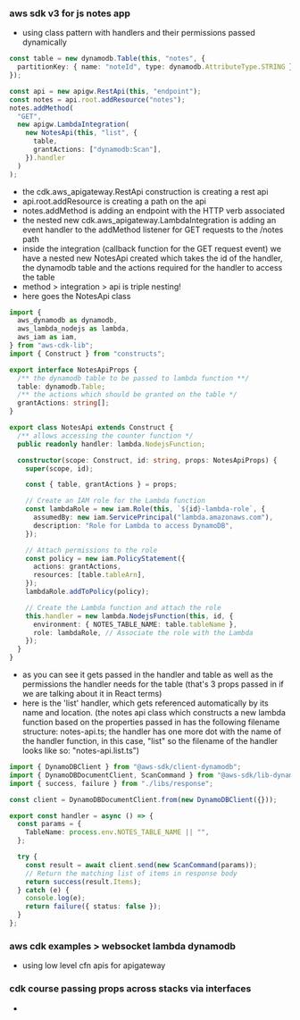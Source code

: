### aws sdk v3 for js notes app

- using class pattern with handlers and their permissions passed dynamically

```ts
const table = new dynamodb.Table(this, "notes", {
  partitionKey: { name: "noteId", type: dynamodb.AttributeType.STRING },
});

const api = new apigw.RestApi(this, "endpoint");
const notes = api.root.addResource("notes");
notes.addMethod(
  "GET",
  new apigw.LambdaIntegration(
    new NotesApi(this, "list", {
      table,
      grantActions: ["dynamodb:Scan"],
    }).handler
  )
);
```

- the cdk.aws_apigateway.RestApi construction is creating a rest api
- api.root.addResource is creating a path on the api
- notes.addMethod is adding an endpoint with the HTTP verb associated
- the nested new cdk.aws_apigateway.LambdaIntegration is adding an event handler to the addMethod listener for GET requests to the /notes path
- inside the integration (callback function for the GET request event) we have a nested new NotesApi created which takes the id of the handler, the dynamodb table and the actions required for the handler to access the table
- method > integration > api is triple nesting!
- here goes the NotesApi class

```ts
import {
  aws_dynamodb as dynamodb,
  aws_lambda_nodejs as lambda,
  aws_iam as iam,
} from "aws-cdk-lib";
import { Construct } from "constructs";

export interface NotesApiProps {
  /** the dynamodb table to be passed to lambda function **/
  table: dynamodb.Table;
  /** the actions which should be granted on the table */
  grantActions: string[];
}

export class NotesApi extends Construct {
  /** allows accessing the counter function */
  public readonly handler: lambda.NodejsFunction;

  constructor(scope: Construct, id: string, props: NotesApiProps) {
    super(scope, id);

    const { table, grantActions } = props;

    // Create an IAM role for the Lambda function
    const lambdaRole = new iam.Role(this, `${id}-lambda-role`, {
      assumedBy: new iam.ServicePrincipal("lambda.amazonaws.com"),
      description: "Role for Lambda to access DynamoDB",
    });

    // Attach permissions to the role
    const policy = new iam.PolicyStatement({
      actions: grantActions,
      resources: [table.tableArn],
    });
    lambdaRole.addToPolicy(policy);

    // Create the Lambda function and attach the role
    this.handler = new lambda.NodejsFunction(this, id, {
      environment: { NOTES_TABLE_NAME: table.tableName },
      role: lambdaRole, // Associate the role with the Lambda
    });
  }
}
```

- as you can see it gets passed in the handler and table as well as the permissions the handler needs for the table (that's 3 props passed in if we are talking about it in React terms)
- here is the 'list' handler, which gets referenced automatically by its name and location. (the notes api class which constructs a new lambda function based on the properties passed in has the following filename structure: notes-api.ts; the handler has one more dot with the name of the handler function, in this case, "list" so the filename of the handler looks like so: "notes-api.list.ts")

```ts
import { DynamoDBClient } from "@aws-sdk/client-dynamodb";
import { DynamoDBDocumentClient, ScanCommand } from "@aws-sdk/lib-dynamodb";
import { success, failure } from "./libs/response";

const client = DynamoDBDocumentClient.from(new DynamoDBClient({}));

export const handler = async () => {
  const params = {
    TableName: process.env.NOTES_TABLE_NAME || "",
  };

  try {
    const result = await client.send(new ScanCommand(params));
    // Return the matching list of items in response body
    return success(result.Items);
  } catch (e) {
    console.log(e);
    return failure({ status: false });
  }
};
```

### aws cdk examples > websocket lambda dynamodb

- using low level cfn apis for apigateway

### cdk course passing props across stacks via interfaces

-
